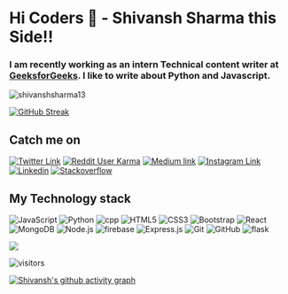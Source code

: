 # Hi Coders 👋 - Shivansh Sharma this Side!!


### I am recently working as an intern Technical content writer at [GeeksforGeeks](https://auth.geeksforgeeks.org/user/shiv_ka_ansh/articles). I like to write about Python and Javascript.
<img align="center" alt="shivanshsharma13" src="https://github-readme-stats.vercel.app/api?username=shivanshsharma13&show_icons=true&theme=dracula&hide_border=true&" />

[![GitHub Streak](https://github-readme-streak-stats.herokuapp.com?user=shivanshsharma13&theme=dark&border_radius=10&date_format=M%20j%5B%2C%20Y%5D)](https://git.io/streak-stats)

## Catch me on

[![Twitter Link](https://img.shields.io/twitter/follow/shiv_ka_ansh13?color=1DA1F2&label=%40shiv_ka_ansh13&logo=Twitter&style=for-the-badge)](https://twitter.com/shiv_ka_ansh13)
[![Reddit User Karma](https://img.shields.io/reddit/user-karma/combined/Shiv_ka_ansh_13?color=orange&label=shiv_ka_ansh13&style=for-the-badge&logo=reddit)](https://www.reddit.com/user/Shiv_ka_ansh_13)
[![Medium link](https://img.shields.io/badge/@shiv_ka_ansh-1-black.svg?&style=for-the-badge&logo=medium&logoColor=white)](https://medium.com/@shiv_ka_ansh)
[![Instagram Link](https://img.shields.io/badge/tech_tackles-75-red.svg?&style=for-the-badge&logo=Instagram&logoColor=white)](https://www.instagram.com/tech_tackles/)
[![Linkedin](https://img.shields.io/badge/Linkedin-198-%230077B5.svg?&style=for-the-badge&logo=linkedin&logoColor=white)](https://www.linkedin.com/in/shivansh-sharma-801297158/)
[![Stackoverflow](https://img.shields.io/badge/shiv_ka_ansh-17-393939.svg?&style=for-the-badge&logo=stackoverflow&logoColor=white)](https://stackoverflow.com/users/13086315/shiv-ka-ansh)

<!-- ![stackoverflow](https://meta.stackoverflow.com/users/flair/13086315.png?theme=dark) -->

## My Technology stack

![JavaScript](https://img.shields.io/badge/-JavaScript-yellow?style=for-the-badge&logo=javascript&logoColor=white)
![Python](https://img.shields.io/badge/-Python-blue?style=for-the-badge&logo=python&logoColor=white)
![cpp](https://img.shields.io/badge/C++-%230175C2.svg?&style=for-the-badge&logo=cplusplus&logoColor=white")
![HTML5](https://img.shields.io/badge/-HTML5-E34F26?style=for-the-badge&logo=html5&logoColor=white)
![CSS3](https://img.shields.io/badge/-CSS3-1572B6?style=for-the-badge&logo=css3)
![Bootstrap](https://img.shields.io/badge/-Bootstrap-563D7C?style=for-the-badge&logo=bootstrap)
![React](https://img.shields.io/badge/-React-61dbfb?style=for-the-badge&logo=React&logoColor=black)
![MongoDB](https://img.shields.io/badge/-MongoDB-13aa52?style=for-the-badge&logo=mongodb&logoColor=white)
![Node.js](https://img.shields.io/badge/-Nodejs-43853d?style=for-the-badge&logo=Node.js&logoColor=white)
![firebase](https://img.shields.io/badge/-Firebase-F6820D?style=for-the-badge&logo=firebase&logoColor=white)
![Express.js](https://img.shields.io/badge/express.js%20-%23404d59.svg?&style=for-the-badge)
![Git](https://img.shields.io/badge/-Git-orange?style=for-the-badge&logo=git&logoColor=white)
![GitHub](https://img.shields.io/badge/-GitHub-181717?style=for-the-badge&logo=github&logoColor=white)
![flask](https://img.shields.io/badge/-Flask-black?style=for-the-badge&logo=flask&logoColor=white)
<!-- ![Angular](https://img.shields.io/badge/-Angular-red?style=flat-square&logo=angular&logoColor=white)![Progress](https://progress-bar.dev/40/?logo=python&scale=100&width=450&color=blue&suffix=%) -->
<!-- ![npm](https://img.shields.io/badge/-NPM-CB3837?style=flat-square&logo=npm&logoColor=white)![Progress](https://progress-bar.dev/70/?logo=python&scale=100&width=450&color=blue&suffix=%) -->
<!--
![django](https://img.shields.io/badge/-Django-13aa52?style=flat-square&logo=django&logoColor=white)![Progress](https://progress-bar.dev/70/?logo=python&scale=100&width=450&color=blue&suffix=%) -->


<!--
![tensorflow](https://img.shields.io/badge/-Tensorflow-orange?style=flat-square&logo=tensorflow&logoColor=white)![Progress](https://progress-bar.dev/70/?logo=python&scale=100&width=450&color=blue&suffix=%) -->

<!-- ![Dart](https://img.shields.io/badge/dart-%230175C2.svg?&style=flat-square&logo=dart&logoColor=white")
![Flutter](https://img.shields.io/badge/Flutter%20-%2302569B.svg?&style=flat-square&logo=Flutter&logoColor=white) -->

<!-- <img src="https://hitcounter.pythonanywhere.com/count/tag.svg?url=https%3A%2F%2Fgithub.com%2shivkaansh%2shivkaansh" alt="Hits"> -->

<img src="https://github-readme-stats.vercel.app/api/top-langs/?username=shivanshsharma13&layout=compact&hide=html" />


![visitors](https://visitor-badge.laobi.icu/badge?page_id=shivanshsharma13.shivanshsharma13)

[![Shivansh's github activity graph](https://activity-graph.herokuapp.com/graph?username=shivanshsharma13&bg_color=000000&color=00FF00&line=FFFF00&point=964B00&area=true&hide_border=false)](https://https://github.com/shivanshsharma13?tab=repositories)

<!-- &nbsp;&nbsp;&nbsp;&nbsp;&nbsp;&nbsp;&nbsp;&nbsp;[![Readme Card](https://github-readme-stats.vercel.app/api/pin/?username=kubeshop&repo=monokle&theme=chartreuse-dark)](https://github.com/kubeshop/monokle) -->
<!--
**shivkaansh/shivkaansh** is a ✨ _special_ ✨ repository because its `README.md` (this file) appears on your GitHub profile.

Here are some ideas to get you started:

- 🔭 I’m currently working on ...
- 🌱 I’m currently learning ...
- 👯 I’m looking to collaborate on ...
- 🤔 I’m looking for help with ...
- 💬 Ask me about ...
- 📫 How to reach me: ...
- 😄 Pronouns: ...
- ⚡ Fun fact: ...
-->
